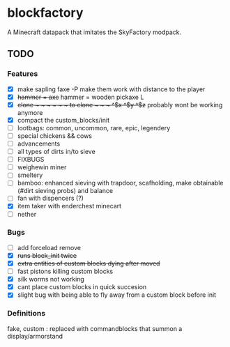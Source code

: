 # blockfactory
A Minecraft datapack that imitates the SkyFactory modpack.

## TODO

### Features
- [x] make sapling faxe -P make them work with distance to the player
- [x] ~~hammer = axe~~ hammer = wooden pickaxe L
- [x] ~~clone ~ ~ ~ ~ ~ ~ to clone ~ ~ ~ ^$x ^$y ^$z~~ probably wont be working anymore
- [x] compact the custom\_blocks/init
- [ ] lootbags: common, uncommon, rare, epic, legendery
- [ ] special chickens && cows
- [ ] advancements
- [ ] all types of dirts in/to sieve
- [ ] FIXBUGS
- [ ] weighewin miner
- [ ] smeltery
- [ ] bamboo: enhanced sieving with trapdoor, scafholding, make obtainable (#dirt sieving probs) and balance
- [ ] fan with dispencers (?)
- [x] item taker with enderchest minecart
- [ ] nether

### Bugs
- [ ] add forceload remove
- [x] ~~runs block\_init twice~~
- [x] ~~extra entities of custom blocks dying after moved~~
- [ ] fast pistons killing custom blocks
- [x] silk worms not working
- [x] cant place custom blocks in quick succesion
- [x] slight bug with being able to fly away from a custom block before init

### Definitions
fake, custom
: replaced with commandblocks that summon a display/armorstand
